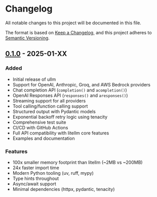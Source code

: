 # Changelog

All notable changes to this project will be documented in this file.

The format is based on [Keep a Changelog](https://keepachangelog.com/en/1.0.0/),
and this project adheres to [Semantic Versioning](https://semver.org/spec/v2.0.0.html).

## [0.1.0] - 2025-01-XX

### Added
- Initial release of ullm
- Support for OpenAI, Anthropic, Groq, and AWS Bedrock providers
- Chat completion API (`completion()` and `acompletion()`)
- OpenAI Responses API (`responses()` and `aresponses()`)
- Streaming support for all providers
- Tool calling/function calling support
- Structured output with Pydantic models
- Exponential backoff retry logic using tenacity
- Comprehensive test suite
- CI/CD with GitHub Actions
- Full API compatibility with litellm core features
- Examples and documentation

### Features
- 100x smaller memory footprint than litellm (~2MB vs ~200MB)
- 24x faster import time
- Modern Python tooling (uv, ruff, mypy)
- Type hints throughout
- Async/await support
- Minimal dependencies (httpx, pydantic, tenacity)

[0.1.0]: https://github.com/silvestrid/ullm/releases/tag/v0.1.0
